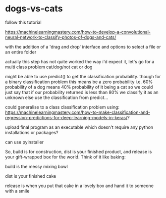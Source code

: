 # dogs-vs-cats

follow this tutorial

https://machinelearningmastery.com/how-to-develop-a-convolutional-neural-network-to-classify-photos-of-dogs-and-cats/

with the addition of a 'drag and drop' interface and options to select a file or an entire folder

actually this step has not quite worked the way i'd expect it, let's go for a multi class problem cat/dog/not cat or dog

might be able to use predict() to get the classification probability. though for a binary classification problem this means be a zero  probability i.e. 60% probability of a dog means 40% probability of it being a cat so we could just say that if our probability returned is less than 80% we classify it as an unknown else use the classification from predict...

could generalise to a class classification problem using: https://machinelearningmastery.com/how-to-make-classification-and-regression-predictions-for-deep-learning-models-in-keras/?

upload final program as an executable which doesn't require any python installations or packages?

can use pyinstaller

So, build is for construction, dist is your finished product, and release is your gift-wrapped box for the world. Think of it like baking:

build is the messy mixing bowl

dist is your finished cake

release is when you put that cake in a lovely box and hand it to someone with a smile
